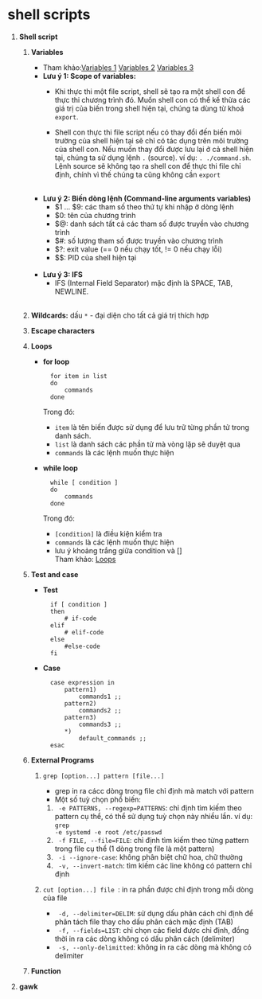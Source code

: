 # shell scripts
1. **Shell script**
    1. **Variables**
        - Tham khảo:[Variables 1](https://www.shellscript.sh/variables1.html) [Variables 2]()       [Variables 3]()
        - **Lưu ý 1: Scope of variables:**
            - Khi thực thi một file script, shell sẽ tạo ra một shell con để thực thi chương trình đó. Muốn shell con có thể kế thừa các giá trị của biến trong shell hiện tại, chúng ta dùng từ khoá <code>export</code>.
            
            - Shell con thực thi file script nếu có thay đổi đến biến môi trường của shell hiện tại sẽ chỉ có tác dụng trên môi trường của shell con. Nếu muốn thay đổi được lưu lại ở cả shell hiện tại, chúng ta sử dụng lệnh <code>.</code> (source). ví dụ: <code>. ./command.sh</code>. Lệnh source sẽ không tạo ra shell con để thực thi file chỉ định, chính vì thế chúng ta cũng không cần <code>export</code>
            <br>
        - **Lưu ý 2: Biến dòng lệnh (Command-line arguments variables)**
            - $1 ... $9: các tham số theo thứ tự khi nhập ở dòng lệnh
            - $0: tên của chương trình
            - $@: danh sách tất cả các tham số được truyền vào chương trình
            - $#: số lượng tham số được truyền vào chương trình
            - $?: exit value (== 0 nếu chạy tốt, != 0 nếu chạy lỗi)
            - $$: PID của shell hiện tại
            <br>
        - **Lưu ý 3: IFS**
            - IFS (Internal Field Separator) mặc định là SPACE, TAB, NEWLINE.
            <br>
    2. **Wildcards:** dấu <code>*</code> - đại diện cho tất cả giá trị thích hợp
    3. **Escape characters**
    4. **Loops**
        - **for loop**

                for item in list
                do
                    commands
                done

            Trong đó:
            - <code>item</code> là tên biến được sử dụng để lưu trữ từng phần tử trong danh sách.
            - <code>list</code> là danh sách các phần tử mà vòng lặp sẽ duyệt qua 
            - <code>commands</code> là các lệnh muốn thực hiện   
        
        - **while loop**

                while [ condition ]
                do
                    commands
                done
            
            Trong đó:
            - <code>[condition]</code> là điều kiện kiểm tra 
            - <code>commands</code> là các lệnh muốn thực hiện
            - lưu ý khoảng trắng giữa condition và [] <br>
        Tham khảo: [Loops](https://www.shellscript.sh/loops.html)
    5. **Test and case**
        - **Test**

                if [ condition ]
                then 
                    # if-code
                elif
                    # elif-code
                else
                    #else-code
                fi

        - **Case**

                case expression in
                    pattern1)
                        commands1 ;;
                    pattern2)
                        commands2 ;;
                    pattern3)
                        commands3 ;;
                    *)
                        default_commands ;;
                esac
        
    6. **External Programs**

        1. <code>grep [option...] pattern [file...]</code> 
            - grep in ra cácc dòng trong file chỉ định mà match với pattern
            - Một số tuỳ chọn phổ biến:
            1. <code> -e PATTERNS, --regexp=PATTERNS</code>: chỉ định tìm kiếm theo pattern cụ thể, có thể sử dụng tuỳ chọn này nhiều lần.
            ví dụ: <code>grep -e systemd -e root /etc/passwd</code>
            2. <code> -f FILE, --file=FILE</code>: chỉ định tìm kiếm theo từng pattern trong file cụ thể (1 dòng trong file là một pattern)
            3. <code> -i --ignore-case</code>: không phân biệt chữ hoa, chữ thường
            4. <code> -v, --invert-match</code>: tìm kiếm các line không có pattern chỉ định
            
        2. <code>cut [option...] file </code>: in ra phần được chỉ định trong mỗi dòng của file
            - <code> -d, --delimiter=DELIM</code>: sử dụng dấu phân cách chỉ định để phân tách file thay cho dấu phân cách mặc định (TAB)
            - <code> -f, --fields=LIST</code>: chỉ chọn các field được chỉ định, đồng thời in ra các dòng không có dấu phân cách (delimiter)
            - <code> -s, --only-delimitted</code>: không in ra các dòng mà không có delimiter
            
    
    7. **Function**
    
2. **gawk**
    


        

            
    
                
